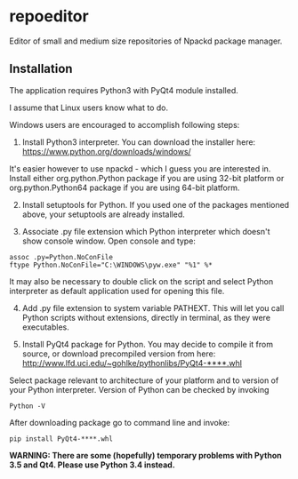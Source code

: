 # repoeditor
Editor of small and medium size repositories of Npackd package manager.

## Installation
The application requires Python3 with PyQt4 module installed.

I assume that Linux users know what to do.

Windows users are encouraged to accomplish following steps:

1. Install Python3 interpreter. You can download the installer here:
  https://www.python.org/downloads/windows/

  It's easier however to use npackd - which I guess you are interested in. Install either org.python.Python package if you are using 32-bit platform or org.python.Python64 package if you are using 64-bit platform.

2. Install setuptools for Python. If you used one of the packages mentioned above, your setuptools are already installed.

3. Associate .py file extension which Python interpreter which doesn't show console window. Open console and type:
  ```
  assoc .py=Python.NoConFile
  ftype Python.NoConFile="C:\WINDOWS\pyw.exe" "%1" %*
  ```
  It may also be necessary to double click on the script and select Python interpreter as default application used for opening this file.

4. Add .py file extension to system variable PATHEXT. This will let you call Python scripts without extensions, directly in terminal, as they were executables.

5. Install PyQt4 package for Python. You may decide to compile it from source, or download precompiled version from here:
  http://www.lfd.uci.edu/~gohlke/pythonlibs/PyQt4-****.whl

  Select package relevant to architecture of your platform and to version of your Python interpreter. Version of Python can be checked by invoking
  ```
  Python -V
  ```
  After downloading package go to command line and invoke:
  ```
  pip install PyQt4-****.whl
  ```
  **WARNING: There are some (hopefully) temporary problems with Python 3.5 and Qt4. Please use Python 3.4 instead.**
